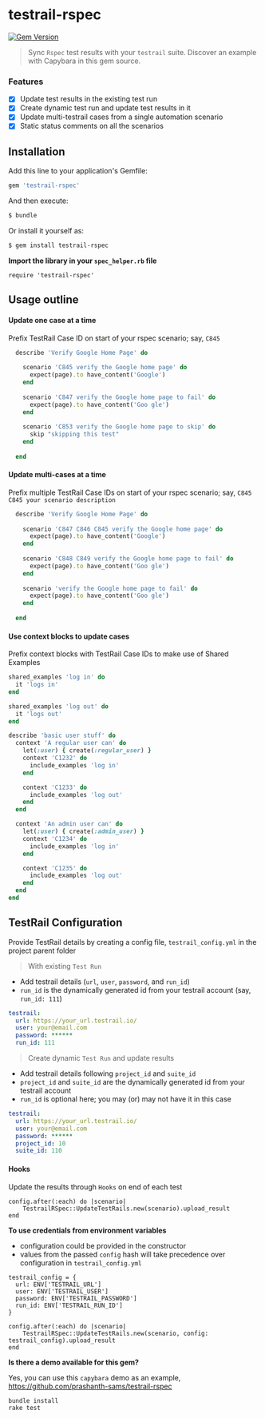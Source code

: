 # testrail-rspec
[![Gem Version](https://badge.fury.io/rb/testrail-rspec.svg)](http://badge.fury.io/rb/testrail-rspec)
> Sync `Rspec` test results with your `testrail` suite. Discover an example with Capybara in this gem source.

### Features
- [x] Update test results in the existing test run
- [x] Create dynamic test run and update test results in it
- [x] Update multi-testrail cases from a single automation scenario 
- [x] Static status comments on all the scenarios 

## Installation

Add this line to your application's Gemfile:
```ruby
gem 'testrail-rspec'
```

And then execute:
```bash
$ bundle
```

Or install it yourself as:
```bash
$ gem install testrail-rspec
```

**Import the library in your `spec_helper.rb` file**
```
require 'testrail-rspec'
```

## Usage outline

#### Update one case at a time
Prefix TestRail Case ID on start of your rspec scenario; say, `C845`

```ruby
  describe 'Verify Google Home Page' do
    
    scenario 'C845 verify the Google home page' do
      expect(page).to have_content('Google')
    end
  
    scenario 'C847 verify the Google home page to fail' do
      expect(page).to have_content('Goo gle')
    end
    
    scenario 'C853 verify the Google home page to skip' do
      skip "skipping this test"
    end
  
  end
```

#### Update multi-cases at a time
Prefix multiple TestRail Case IDs on start of your rspec scenario; say, `C845 C845 your scenario description`

```ruby
  describe 'Verify Google Home Page' do
    
    scenario 'C847 C846 C845 verify the Google home page' do
      expect(page).to have_content('Google')
    end
  
    scenario 'C848 C849 verify the Google home page to fail' do
      expect(page).to have_content('Goo gle')
    end
    
    scenario 'verify the Google home page to fail' do
      expect(page).to have_content('Goo gle')
    end
    
  end
```

#### Use context blocks to update cases
Prefix context blocks with TestRail Case IDs to make use of Shared Examples

```ruby
shared_examples 'log in' do
  it 'logs in'
end

shared_examples 'log out' do
  it 'logs out'
end

describe 'basic user stuff' do
  context 'A regular user can' do
    let(:user) { create(:regular_user) }
    context 'C1232' do
      include_examples 'log in'
    end

    context 'C1233' do
      include_examples 'log out'
    end
  end

  context 'An admin user can' do
    let(:user) { create(:admin_user) }
    context 'C1234' do
      include_examples 'log in'
    end

    context 'C1235' do
      include_examples 'log out'
    end
  end
end
```

## TestRail Configuration

Provide TestRail details by creating a config file, `testrail_config.yml` in the project parent folder

> With existing `Test Run`

- Add testrail details (`url`, `user`, `password`, and `run_id`)
- `run_id` is the dynamically generated id from your testrail account (say, `run_id: 111`)

```yaml
testrail:
  url: https://your_url.testrail.io/
  user: your@email.com
  password: ******
  run_id: 111
```

> Create dynamic `Test Run` and update results

- Add testrail details following `project_id` and `suite_id`
- `project_id` and `suite_id` are the dynamically generated id from your testrail account
- `run_id` is optional here; you may (or) may not have it in this case

```yaml
testrail:
  url: https://your_url.testrail.io/
  user: your@email.com
  password: ******
  project_id: 10
  suite_id: 110
```

#### Hooks

Update the results through `Hooks` on end of each test
```
config.after(:each) do |scenario|
    TestrailRSpec::UpdateTestRails.new(scenario).upload_result
end
```

**To use credentials from environment variables**
- configuration could be provided in the constructor
- values from the passed `config` hash will take precedence over configuration in `testrail_config.yml`
```
testrail_config = {
  url: ENV['TESTRAIL_URL']
  user: ENV['TESTRAIL_USER']
  password: ENV['TESTRAIL_PASSWORD']
  run_id: ENV['TESTRAIL_RUN_ID']
}

config.after(:each) do |scenario|
    TestrailRSpec::UpdateTestRails.new(scenario, config: testrail_config).upload_result
end
```

**Is there a demo available for this gem?**

Yes, you can use this `capybara` demo as an example, https://github.com/prashanth-sams/testrail-rspec

```
bundle install
rake test
```
